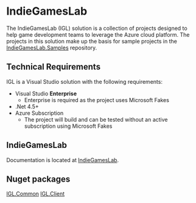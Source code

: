# IndieGamesLab
The IndieGamesLab (IGL) solution is a collection of projects designed to help game development teams to leverage the Azure cloud platform.  The projects in this solution make up the basis for sample projects in the [IndieGamesLab.Samples](https://github.com/spikesoftware/IndieGamesLab-Samples) repository.

## Technical Requirements
IGL is a Visual Studio solution with the following requirements:
* Visual Studio **Enterprise**
  * Enterprise is required as the project uses Microsoft Fakes
* .Net 4.5+
* Azure Subscription
  * The project will build and can be tested without an active subscription using Microsoft Fakes

## IndieGamesLab
Documentation is located at [IndieGamesLab](http://indiegameslab.com).

## Nuget packages
[IGL.Common](https://www.nuget.org/packages/IGL.Common)
[IGL.Client](https://www.nuget.org/packages/IGL.Client)

